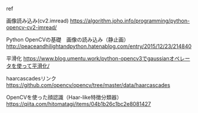 ref

画像読み込み(cv2.imread)
https://algorithm.joho.info/programming/python-opencv-cv2-imread/

Python OpenCVの基礎　画像の読み込み（静止画） 
http://peaceandhilightandpython.hatenablog.com/entry/2015/12/23/214840

平滑化
https://www.blog.umentu.work/python-opencv3でgaussianオペレータを使って平滑化/

haarcascadesリンク
https://github.com/opencv/opencv/tree/master/data/haarcascades

OpenCVを使った顔認識（Haar-like特徴分類器）
https://qiita.com/hitomatagi/items/04b1b26c1bc2e8081427
